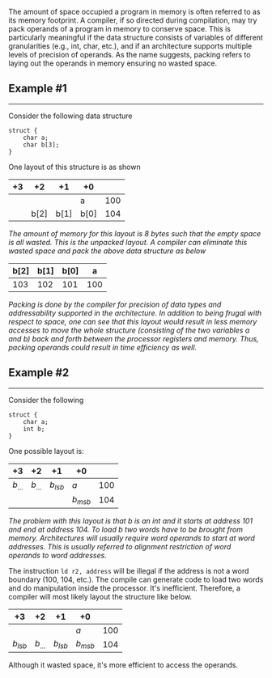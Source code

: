 The amount of space occupied a program in memory is often referred to as its memory footprint. A compiler, if so directed during compilation, may try pack operands of a program in memory to conserve space. This is particularly meaningful if the data structure consists of variables of different granularities (e.g., int, char, etc.), and if an architecture supports multiple levels of precision of operands. As the name suggests, packing refers to laying out the operands in memory ensuring no wasted space. 
## Example #1
____
Consider the following data structure
```
struct {
	char a;
	char b[3];
}
```
One layout of this structure is as shown

| +3  | +2   | +1   | +0   |     |
| --- | ---- | ---- | ---- | --- |
|     |      |      | a    | 100 |
|     | b[2] | b[1] | b[0] | 104 |
*The amount of memory for this layout is 8 bytes such that the empty space is all wasted. This is the unpacked layout. A compiler can eliminate this wasted space and pack the above data structure as below* 

| b[2] | b[1] | b[0] | a   |
| ---- | ---- | ---- | --- |
| 103  | 102  | 101  | 100 |
*Packing is done by the compiler for precision of data types and addressability supported in the architecture. In addition to being frugal with respect to space, one can see that this layout would result in less memory accesses to move the whole structure (consisting of the two variables a and b) back and forth between the processor registers and memory. Thus, packing operands could result in time efficiency as well.*
## Example #2
____
Consider the following
```
struct {
	char a;
	int b;
}
```
One possible layout is:

| +3        | +2        | +1        | +0        |     |
| --------- | --------- | --------- | --------- | --- |
| $b_{...}$ | $b_{...}$ | $b_{lsb}$ | $a$       | 100 |
|           |           |           | $b_{msb}$ | 104 |
*The problem with this layout is that $b$ is an int and it starts at address 101 and end at address 104. To load $b$ two words have to be brought from memory. Architectures will usually require word operands to start at word addresses. This is usually referred to alignment restriction of word operands to word addresses.* 

The instruction `ld r2, address` will be illegal if the address is not a word boundary (100, 104, etc.). The compile can generate code to load two words and do manipulation inside the processor. It's inefficient. Therefore, a compiler will most likely layout the structure like below. 

| +3        | +2        | +1        | +0        |     |
| --------- | --------- | --------- | --------- | --- |
|           |           |           | $a$       | 100 |
| $b_{lsb}$ | $b_{...}$ | $b_{lsb}$ | $b_{msb}$ | 104 |
Although it wasted space, it's more efficient to access the operands. 